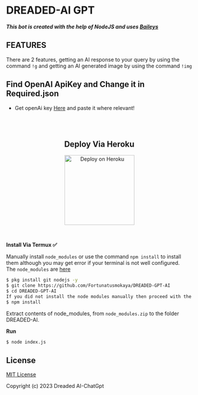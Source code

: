 # DREADED-AI GPT

***This bot is created with the help of NodeJS and uses [Baileys](https://github.com/adiwajshing/Baileys)***

## FEATURES
There are 2 features, getting an AI response to your query by using the command ```!g``` and getting an AI generated image by using the command ```!img```

## Find  OpenAI ApiKey and Change it in Required.json
- Get openAi key [Here](https://beta.openai.com/account/api-keys) and paste it where relevant!

   <br>
   </br>


<h2 align="center">  Deploy Via Heroku  
</h2>

<p align="center" >
    <a href="https://heroku.com/deploy?template=https://github.com/Fortunatusmokaya/DREADED-GPT-AI">
    <img title="DREADED on Heroku" src="https://www.herokucdn.com/deploy/button.png" width="189px" alt="Deploy on Heroku" >
    </a>
</p>
     


</br>     

**Install Via Termux ✅**

Manually install ```node_modules``` or use the command ```npm install``` to install them although you may get error if your terminal is not well configured.
<br>The ```node_modules``` are [here](https://drive.google.com/file/d/1xgRIwDVuTklxwdtsx933WfmzqtRxEsGV/view?usp=share_link)
```bash
$ pkg install git nodejs -y
$ git clone https://github.com/Fortunatusmokaya/DREADED-GPT-AI
$ cd DREADED-GPT-AI
If you did not install the node modules manually then proceed with the command below.
$ npm install
```
Extract contents of node_modules, from ```node_modules.zip``` to the folder DREADED-AI.

**Run**
```bash
$ node index.js
```


## License
[MIT License](https://github.com/Fortunatusmokaya/DREADED-AI/blob/main/LICENSE)

Copyright (c) 2023 Dreaded AI-ChatGpt

